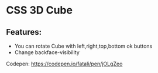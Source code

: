 # CSS 3D Cube

## Features:
- You can rotate Cube with left,right,top,bottom ok buttons
- Change backface-visibility


Codepen: https://codepen.io/fatali/pen/jOLgZeo

